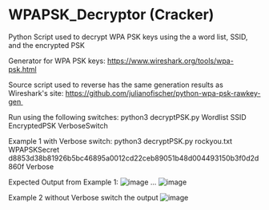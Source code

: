 # WPAPSK_Decryptor (Cracker)
Python Script used to decrypt WPA PSK keys using the a word list, SSID, and the encrypted PSK

Generator for WPA PSK keys: https://www.wireshark.org/tools/wpa-psk.html

Source script used to reverse has the same generation results as Wireshark's site: https://github.com/julianofischer/python-wpa-psk-rawkey-gen 

Run using the following switches:
python3 decryptPSK.py Wordlist SSID EncryptedPSK VerboseSwitch

Example 1 with Verbose switch:
python3 decryptPSK.py rockyou.txt WPAPSKSecret d8853d38b81926b5bc46895a0012cd22ceb89051b48d004493150b3f0d2d860f Verbose

Expected Output from Example 1:
![image](https://user-images.githubusercontent.com/46076535/205490456-0b56db35-84c5-4969-8de9-092020faf714.png)
...
![image](https://user-images.githubusercontent.com/46076535/205490498-4e579de9-8800-4dd2-b5c2-8aee3a9898f3.png)

Example 2 without Verbose switch the output
![image](https://user-images.githubusercontent.com/46076535/205490545-3a07bd9b-e285-4d39-838f-9ae5dbf2ccb1.png)



